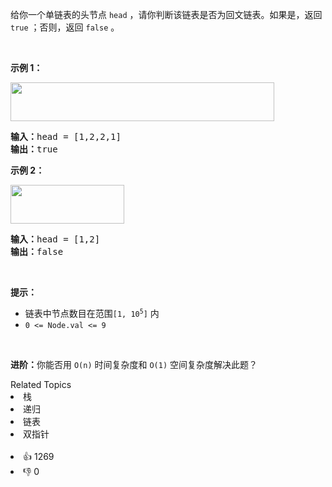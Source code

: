 <p>给你一个单链表的头节点 <code>head</code> ，请你判断该链表是否为回文链表。如果是，返回 <code>true</code> ；否则，返回 <code>false</code> 。</p>

<p>&nbsp;</p>

<p><strong>示例 1：</strong></p>
<img alt="" src="https://assets.leetcode.com/uploads/2021/03/03/pal1linked-list.jpg" style="width: 422px; height: 62px;" />
<pre>
<strong>输入：</strong>head = [1,2,2,1]
<strong>输出：</strong>true
</pre>

<p><strong>示例 2：</strong></p>
<img alt="" src="https://assets.leetcode.com/uploads/2021/03/03/pal2linked-list.jpg" style="width: 182px; height: 62px;" />
<pre>
<strong>输入：</strong>head = [1,2]
<strong>输出：</strong>false
</pre>

<p>&nbsp;</p>

<p><strong>提示：</strong></p>

<ul>
	<li>链表中节点数目在范围<code>[1, 10<sup>5</sup>]</code> 内</li>
	<li><code>0 &lt;= Node.val &lt;= 9</code></li>
</ul>

<p>&nbsp;</p>

<p><strong>进阶：</strong>你能否用&nbsp;<code>O(n)</code> 时间复杂度和 <code>O(1)</code> 空间复杂度解决此题？</p>
<div><div>Related Topics</div><div><li>栈</li><li>递归</li><li>链表</li><li>双指针</li></div></div><br><div><li>👍 1269</li><li>👎 0</li></div>